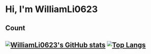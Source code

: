 # Hi, I'm WilliamLi0623

## Count

[![WilliamLi0623's GitHub stats](https://github-readme-stats.vercel.app/api?username=WilliamLi0623&theme=radical&cache_seconds=60)](https://github.com/anuraghazra/github-readme-stats)       [![Top Langs](https://github-readme-stats.vercel.app/api/top-langs/?username=WilliamLi0623&layout=compact&count_private=true&show_icons=true&theme=radical&exclude_repo=blog&hide=shaderlab,asp.net&langs_count=6)](https://github.com/anuraghazra/github-readme-stats)
---
